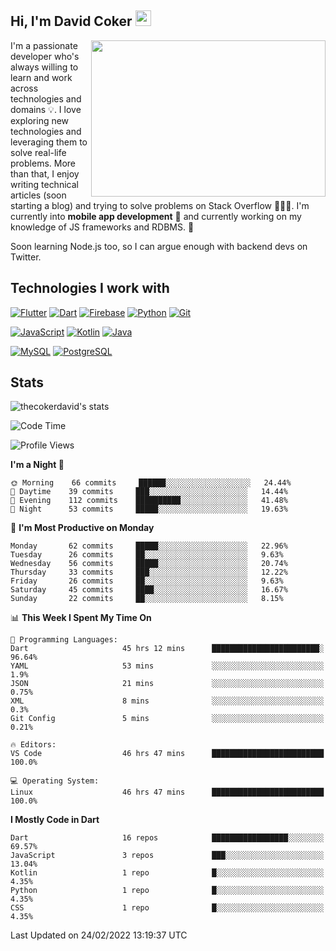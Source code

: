 ## Hi, I'm David Coker <img src="https://raw.githubusercontent.com/thecokerdavid/thecokerdavid/main/gifs/wave.gif" width="25px">
<img align="right" height="250" width="375" alt="" src="https://raw.githubusercontent.com/thecokerdavid/thecokerdavid/main/gifs/reminisce.gif" width="25px">

<p>I'm a passionate developer who's always willing to learn and work across technologies and domains 💡. I love exploring new technologies and leveraging them to solve real-life problems. More than that, I enjoy writing technical articles (soon starting a blog) and trying to solve problems on Stack Overflow 👨🏻‍💻. I'm currently into <strong>mobile app development</strong> 📱 and currently working on my knowledge of JS frameworks and RDBMS. 🤪</p>
<p>Soon learning Node.js too, so I can argue enough with backend devs on Twitter. </p>

## Technologies I work with

[![Flutter](https://img.shields.io/badge/-Flutter-blue?style=for-the-badge&logo=flutter&logoColor=ffffff)](https://www.flutter.dev/)
[![Dart](https://img.shields.io/badge/-Dart-ffffff?style=for-the-badge&logo=dart&logoColor=blue)](https://www.dart.dev/)
[![Firebase](https://img.shields.io/badge/-Firebase-%23FBB741?style=for-the-badge&logo=firebase&logoColor=FBB741&labelColor=%23ffffff&color=%23FBB741)](https://www.firebase.google.com/)
[![Python](https://img.shields.io/badge/-Python-yellow?style=for-the-badge&logo=python&logoColor=yellow&labelColor=blue&color=blue)](https://www.python.org/)
[![Git](https://img.shields.io/badge/-Git-EB5C38?style=for-the-badge&logo=git&logoColor=%23ffffff)](https://git-scm.com/)

[![JavaScript](https://img.shields.io/badge/-JavaScript-F7DF1E?style=for-the-badge&logo=javascript&logoColor=000000&labelColor=F7DF1E&color=F7DF1E)](https://www.javascript.com/)
[![Kotlin](https://img.shields.io/badge/-Kotlin-7F52FF?style=for-the-badge&logo=Kotlin&logoColor=ffffff)](https://www.kotlinlang.com/)
[![Java](https://img.shields.io/badge/-Java-007396?style=for-the-badge&logo=Java&logoColor=ffffff)](https://www.java.com/)

[![MySQL](https://img.shields.io/badge/-MySQL-4479A1?style=for-the-badge&logo=MySQL&logoColor=ffffff)](https://www.mysql.com/)
[![PostgreSQL](https://img.shields.io/badge/-PostgreSQL-808080?style=for-the-badge&logo=PostgreSQL&logoColor=ffffff)](https://www.postgresql.org/)

## Stats

<p><img src="https://github-readme-stats.vercel.app/api?username=thecokerdavid&show_icons=true&hide_border=true&border_radius=10&bg_color=75,83B0E7,EACDA3&title_color=000000&text_color=000000&icon_color=48A043&theme=onedark" alt="thecokerdavid's stats" /></p>

<!--START_SECTION:waka-->
![Code Time](http://img.shields.io/badge/Code%20Time-60%20hrs%204%20mins-blue)

![Profile Views](http://img.shields.io/badge/Profile%20Views-202-blue)

**I'm a Night 🦉** 

```text
🌞 Morning    66 commits     ██████░░░░░░░░░░░░░░░░░░░   24.44% 
🌆 Daytime    39 commits     ███░░░░░░░░░░░░░░░░░░░░░░   14.44% 
🌃 Evening    112 commits    ██████████░░░░░░░░░░░░░░░   41.48% 
🌙 Night      53 commits     █████░░░░░░░░░░░░░░░░░░░░   19.63%

```
📅 **I'm Most Productive on Monday** 

```text
Monday       62 commits     █████░░░░░░░░░░░░░░░░░░░░   22.96% 
Tuesday      26 commits     ██░░░░░░░░░░░░░░░░░░░░░░░   9.63% 
Wednesday    56 commits     █████░░░░░░░░░░░░░░░░░░░░   20.74% 
Thursday     33 commits     ███░░░░░░░░░░░░░░░░░░░░░░   12.22% 
Friday       26 commits     ██░░░░░░░░░░░░░░░░░░░░░░░   9.63% 
Saturday     45 commits     ████░░░░░░░░░░░░░░░░░░░░░   16.67% 
Sunday       22 commits     ██░░░░░░░░░░░░░░░░░░░░░░░   8.15%

```


📊 **This Week I Spent My Time On** 

```text
💬 Programming Languages: 
Dart                     45 hrs 12 mins      ████████████████████████░   96.64% 
YAML                     53 mins             ░░░░░░░░░░░░░░░░░░░░░░░░░   1.9% 
JSON                     21 mins             ░░░░░░░░░░░░░░░░░░░░░░░░░   0.75% 
XML                      8 mins              ░░░░░░░░░░░░░░░░░░░░░░░░░   0.3% 
Git Config               5 mins              ░░░░░░░░░░░░░░░░░░░░░░░░░   0.21%

🔥 Editors: 
VS Code                  46 hrs 47 mins      █████████████████████████   100.0%

💻 Operating System: 
Linux                    46 hrs 47 mins      █████████████████████████   100.0%

```

**I Mostly Code in Dart** 

```text
Dart                     16 repos            █████████████████░░░░░░░░   69.57% 
JavaScript               3 repos             ███░░░░░░░░░░░░░░░░░░░░░░   13.04% 
Kotlin                   1 repo              █░░░░░░░░░░░░░░░░░░░░░░░░   4.35% 
Python                   1 repo              █░░░░░░░░░░░░░░░░░░░░░░░░   4.35% 
CSS                      1 repo              █░░░░░░░░░░░░░░░░░░░░░░░░   4.35%

```



 Last Updated on 24/02/2022 13:19:37 UTC
<!--END_SECTION:waka-->

<!-- ### Hi there 👋

<img align="center" src="/github-metrics.svg" alt="David Coker's Stats"> -->

<!-- ![David Coker's Most used languages](https://github-readme-stats.vercel.app/api/top-langs?username=thecokerdavid&layout=compact&show_icons=true&count_private=true&theme=gotham) -->
